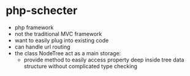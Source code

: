 # php-schecter
- php framework
- not the traditional MVC framework
- want to easily plug into existing code
- can handle url routing
- the class NodeTree act as a main storage:
  - provide method to easily access property deep inside tree data structure without complicated type checking
  
